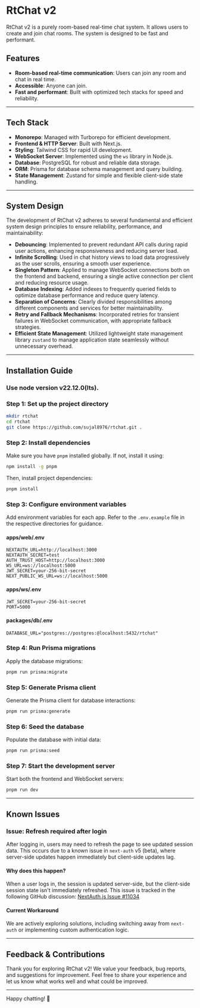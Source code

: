 # RtChat v2

RtChat v2 is a purely room-based real-time chat system. It allows users to create and join chat rooms. The system is designed to be fast and performant.

## Features
- **Room-based real-time communication**: Users can join any room and chat in real time.
- **Accessible**: Anyone can join.
- **Fast and performant**: Built with optimized tech stacks for speed and reliability.

---

## Tech Stack
- **Monorepo**: Managed with Turborepo for efficient development.
- **Frontend & HTTP Server**: Built with Next.js.
- **Styling**: Tailwind CSS for rapid UI development.
- **WebSocket Server**: Implemented using the `ws` library in Node.js.
- **Database**: PostgreSQL for robust and reliable data storage.
- **ORM**: Prisma for database schema management and query building.
- **State Management**: Zustand for simple and flexible client-side state handling.

---

## System Design
The development of RtChat v2 adheres to several fundamental and efficient system design principles to ensure reliability, performance, and maintainability:

- **Debouncing**: Implemented to prevent redundant API calls during rapid user actions, enhancing responsiveness and reducing server load.
- **Infinite Scrolling**: Used in chat history views to load data progressively as the user scrolls, ensuring a smooth user experience.
- **Singleton Pattern**: Applied to manage WebSocket connections both on the frontend and backend, ensuring a single active connection per client and reducing resource usage.
- **Database Indexing**: Added indexes to frequently queried fields to optimize database performance and reduce query latency.
- **Separation of Concerns**: Clearly divided responsibilities among different components and services for better maintainability.
- **Retry and Fallback Mechanisms**: Incorporated retries for transient failures in WebSocket communication, with appropriate fallback strategies.
- **Efficient State Management**: Utilized lightweight state management library `zustand` to manage application state seamlessly without unnecessary overhead.

---

## Installation Guide

### Use node version v22.12.0(lts).

### Step 1: Set up the project directory
```bash
mkdir rtchat
cd rtchat
git clone https://github.com/sujal8976/rtchat.git .
```

### Step 2: Install dependencies
Make sure you have `pnpm` installed globally. If not, install it using:
```bash
npm install -g pnpm
```
Then, install project dependencies:
```bash
pnpm install
```

### Step 3: Configure environment variables
Add environment variables for each app. Refer to the `.env.example` file in the respective directories for guidance.

#### apps/web/.env
```env
NEXTAUTH_URL=http://localhost:3000
NEXTAUTH_SECRET=test
AUTH_TRUST_HOST=http://localhost:3000
WS_URL=ws://localhost:5000
JWT_SECRET=your-256-bit-secret
NEXT_PUBLIC_WS_URL=ws://localhost:5000
```

#### apps/ws/.env
```env
JWT_SECRET=your-256-bit-secret
PORT=5000
```

#### packages/db/.env
```env
DATABASE_URL="postgres://postgres:@localhost:5432/rtchat"
```

### Step 4: Run Prisma migrations
Apply the database migrations:
```bash
pnpm run prisma:migrate
```

### Step 5: Generate Prisma client
Generate the Prisma client for database interactions:
```bash
pnpm run prisma:generate
```

### Step 6: Seed the database
Populate the database with initial data:
```bash
pnpm run prisma:seed
```

### Step 7: Start the development server
Start both the frontend and WebSocket servers:
```bash
pnpm run dev
```

---

## Known Issues

### Issue: Refresh required after login
After logging in, users may need to refresh the page to see updated session data. This occurs due to a known issue in `next-auth` v5 (beta), where server-side updates happen immediately but client-side updates lag.

#### Why does this happen?
When a user logs in, the session is updated server-side, but the client-side session state isn't immediately refreshed. This issue is tracked in the following GitHub discussion:
[NextAuth.js Issue #11034](https://github.com/nextauthjs/next-auth/issues/11034)

#### Current Workaround
We are actively exploring solutions, including switching away from `next-auth` or implementing custom authentication logic.

---

## Feedback & Contributions
Thank you for exploring RtChat v2! We value your feedback, bug reports, and suggestions for improvement. Feel free to share your experience and let us know what works well and what could be improved.

---

Happy chatting! 🚀


